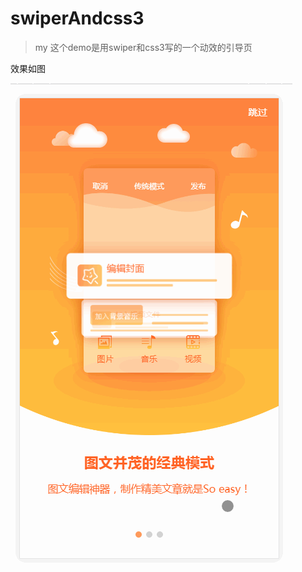 # swiperAndcss3

> my 这个demo是用swiper和css3写的一个动效的引导页

效果如图

![image](https://github.com/yutao331763646/swiperAndcss3/blob/master/images/dd.gif)


